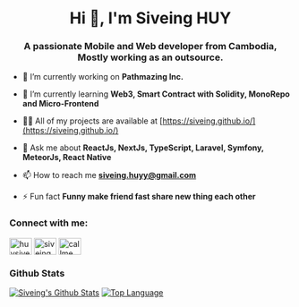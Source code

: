 <h1 align="center">Hi 👋, I'm Siveing HUY</h1>
<h3 align="center">A passionate Mobile and Web developer from Cambodia, Mostly working as an outsource.</h3>

- 🔭 I’m currently working on **Pathmazing Inc.**

- 🌱 I’m currently learning **Web3, Smart Contract with Solidity, MonoRepo and Micro-Frontend**

- 👨‍💻 All of my projects are available at [https://siveing.github.io/](https://siveing.github.io/)

- 💬 Ask me about **ReactJs, NextJs, TypeScript, Laravel, Symfony, MeteorJs, React Native**

- 📫 How to reach me **siveing.huyy@gmail.com**

- ⚡ Fun fact **Funny make friend fast share new thing each other**

<h3 align="left">Connect with me:</h3>
<p align="left">
<a href="https://twitter.com/huysiveing" target="blank"><img align="center" src="https://raw.githubusercontent.com/rahuldkjain/github-profile-readme-generator/master/src/images/icons/Social/twitter.svg" alt="huysiveing" height="30" width="40" /></a>
<a href="https://fb.com/siveing.huy" target="blank"><img align="center" src="https://raw.githubusercontent.com/rahuldkjain/github-profile-readme-generator/master/src/images/icons/Social/facebook.svg" alt="siveing.huy" height="30" width="40" /></a>
<a href="https://instagram.com/callme_siveing" target="blank"><img align="center" src="https://raw.githubusercontent.com/rahuldkjain/github-profile-readme-generator/master/src/images/icons/Social/instagram.svg" alt="callme_siveing" height="30" width="40" /></a>
</p>

### Github Stats

[![Siveing's Github Stats](https://github-readme-stats.vercel.app/api?username=siveing&show_icons=true&theme=material-palenight)](https://github.com/siveing)
[![Top Language](https://github-readme-stats.vercel.app/api/top-langs/?username=siveing&show_icons=true&theme=material-palenight)](https://github.com/siveing)
